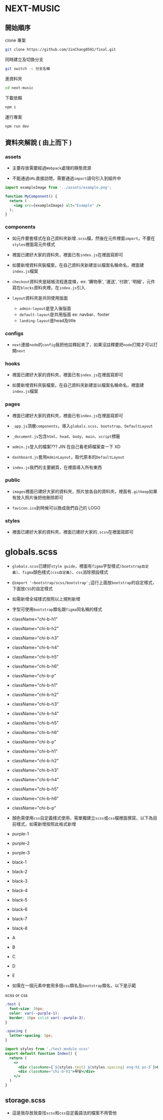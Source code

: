 # NEXT-MUSIC

##  開始順序

clone 專案

```sh
git clone https://github.com/JinChang0501/final.git
```

同時建立及切換分支

```sh
git switch -c 分支名稱
```

進資料夾

```sh
cd next-music
```

下載依賴

```sh
npm i
```

運行專案

```sh
npm run dev
```

## 資料夾解說 ( 由上而下 )

### assets

- 主要存放需要經過`Webpack`處理的靜態資源

- 不能通過`URL`直接訪問，需要通過`import`語句引入到組件中

```jsx
import exampleImage from '../assets/example.png';

function MyComponent() {
  return (
    <img src={exampleImage} alt="Example" />
  );
}
```

### components

- 如元件要套樣式在自己資料夾新增`.scss`檔，然後在元件裡面`import`，不要在`styles`裡面寫元件樣式

- 裡面已建好大家的資料夾，裡面已有`index.js`在裡面寫即可

- 如要新增資料夾裝檔案，在自己資料夾新建並以檔案名稱命名，裡面建`index.js`檔案

- `checkout`資料夾是結帳流程進度條，ex: '購物車', '運送', '付款', '明細'，元件寫在`blocks`資料夾裡，在`index.js`引入

- `layout`資料夾是共同使用版面
  - `admin-layout`是登入後版面
  - `default-layout`是共用版面 ex: navbar、footer
  - `landing-layout`是head及title

### configs

- `next`連接`node`的`config`我把他註釋起來了，如果沒註釋要把`node`打開才可以打開`next`

### hooks

- 裡面已建好大家的資料夾，裡面已有`index.js`在裡面寫即可

- 如要新增資料夾裝檔案，在自己資料夾新建並以檔案名稱命名，裡面建`index.js`檔案

### pages

- 裡面已建好大家的資料夾，裡面已有`index.js`在裡面寫即可

- `_app.js`頂層`components`，導入`globals.scss`、`bootstrap`、`DefaultLayout`

- `_document.js`包含`html`、`head`、`body`、`main`、`script`標籤

- `admin.js`登入的檔案??? JIN 在自己看老師檔案查一下 XD

- `dashboard.js`套用`AdminLayout`，取代原本的`DefaultLayout`

- `index.js`我們的主要網頁，在裡面導入所有東西

### public

- `images`裡面已建好大家的資料夾，照片放各自的資料夾，裡面有`.gitkeep`如果有放入照片後把他刪除即可

- `favicon.ico`到時候可以換成我們自己的 LOGO

### styles

- 裡面已建好大家的資料夾，裡面已建好大家的`.scss`在裡面寫即可

# globals.scss

- `globals.scss`已建好`style guide`，裡面有`figma`字型樣式`(bootstrap自定義)`、`figma`顏色樣式`(css自定義)`、`css`消除預設樣式

- `@import '~bootstrap/scss/bootstrap';`這行上面放`bootstrap`的自定樣式，下面放`CSS`的自定樣式

- 如需新增全域樣式按照以上規則新增

- 字型可使用`bootstrap`類名跟`figma`同名稱的樣式

- className="chi-b-h1"
- className="chi-b-h2"
- className="chi-b-h3"
- className="chi-b-h4"
- className="chi-b-h5"
- className="chi-b-h6"
- className="chi-b-p"

- className="chi-b-h1"
- className="chi-b-h2"
- className="chi-b-h3"
- className="chi-b-h4"
- className="chi-b-h5"
- className="chi-b-h6"
- className="chi-b-p"

- className="chi-b-h1"
- className="chi-b-h2"
- className="chi-b-h3"
- className="chi-b-h4"
- className="chi-b-h5"
- className="chi-b-h6"
- className="chi-b-p"

- 顏色需使用`css`自定義樣式使用，需單獨建立`scss`或`css`檔裡面撰寫，以下為目前樣式，如需新增按照此格式新增

- purple-1
- purple-2
- purple-3
- black-1
- black-2
- black-3
- black-4
- black-5
- black-6
- black-7
- black-8
- A
- B
- C
- D
- E

- 如需在一個元素中套用多個`css`類名及`bootstrap`類名，以下是示範

scss or css

```scss
.test {
  font-size: 30px;
  color: var(--purple-1);
  border: 10px solid var(--purple-3);
}

.spacing {
  letter-spacing: 5px;
}
```

```jsx
import styles from './test.module.scss'
export default function Index() {
  return (
    <>
      <div className={`${styles.test} ${styles.spacing} eng-h1 ps-5`}>HIIII</div>
      <div className="chi-b-h1">早安</div>
    </>
  )
}
``` 

## storage.scss

- 這是我存放我查找`scss`和`css`自定義語法的檔案不用管他